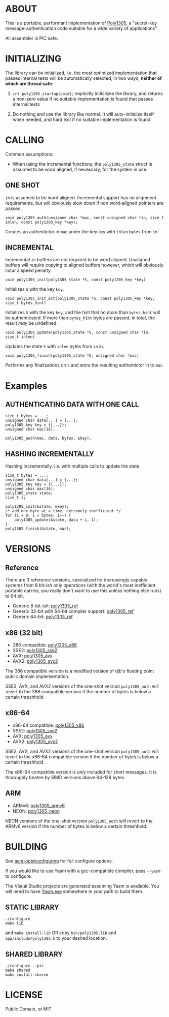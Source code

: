 # ABOUT #

This is a portable, performant implementation of [Poly1305](http://cr.yp.to/mac.html), a "secret-key message-authentication code suitable for a wide variety of applications".

All assembler is PIC safe.

# INITIALIZING #

The library can be initialized, i.e. the most optimized implementation that passes internal tests will be automatically selected, in two ways, **neither of which are thread safe**:

1. `int poly1305_startup(void);` explicitly initializes the library, and returns a non-zero value if no suitable implementation is found that passes internal tests

2. Do nothing and use the library like normal. It will auto-initialize itself when needed, and hard exit if no suitable implementation is found.

# CALLING #

Common assumptions:

* When using the incremental functions, the `poly1305_state` struct is assumed to be word aligned, if necessary, for the system in use.

## ONE SHOT ##

`in` is assumed to be word aligned. Incremental support has no alignment requirements, but will obviously slow down if non word-aligned pointers are passed.

`void poly1305_auth(unsigned char *mac, const unsigned char *in, size_t inlen, const poly1305_key *key);`

Creates an authentictor in `mac` under the key `key` with `inlen` bytes from `in`.

## INCREMENTAL ##

Incremental `in` buffers are *not* required to be word aligned. Unaligned buffers will require copying to aligned buffers however, which will obviously incur a speed penalty.

`void poly1305_init(poly1305_state *S, const poly1305_key *key)`

Initializes `S` with the key `key`.

`void poly1305_init_ext(poly1305_state *S, const poly1305_key *key, size_t bytes_hint)`

Initializes `S` with the key `key`, and the hint that no more than `bytes_hint` will be authenticated. If more than `bytes_hint` bytes are passed, in total, the result _may_ be undefined.

`void poly1305_update(poly1305_state *S, const unsigned char *in, size_t inlen)`

Updates the state `S` with `inlen` bytes from `in` in.

`void poly1305_finish(poly1305_state *S, unsigned char *mac)`

Performs any finalizations on `S` and store the resulting authentictor in to `mac`.

# Examples #

## AUTHENTICATING DATA WITH ONE CALL ##

    size_t bytes = ...;
    unsigned char data[...] = {...};
    poly1305_key key = {{...}};
    unsigned char mac[16];

    poly1305_auth(mac, data, bytes, &key);

## HASHING INCREMENTALLY ##

Hashing incrementally, i.e. with multiple calls to update the state. 

    size_t bytes = ...;
    unsigned char data[...] = {...};
    poly1305_key key = {{...}};
    unsigned char mac[16];
    poly1305_state state;
    size_t i;

    poly1305_init(&state, &key);
    /* add one byte at a time, extremely inefficient */
    for (i = 0; i < bytes; i++) {
        poly1305_update(&state, data + i, 1);
    }
    poly1305_finish(&state, mac);


# VERSIONS #

## Reference ##

There are 3 reference versions, specialized for increasingly capable systems from 8 bit-ish only operations (with the world's most inefficient portable carries, you really don't want to use this unless nothing else runs) to 64 bit.

* Generic 8-bit-ish: [poly1305\_ref](app/extensions/poly1305/poly1305_ref-8.inc)
* Generic 32-bit with 64-bit compiler support: [poly1305\_ref](app/extensions/poly1305/poly1305_ref-32.inc)
* Generic 64-bit: [poly1305\_ref](app/extensions/poly1305/poly1305_ref-64.inc)

## x86 (32 bit) ##

* 386 compatible: [poly1305\_x86](app/extensions/poly1305/poly1305_x86-32.inc)
* SSE2: [poly1305\_sse2](app/extensions/poly1305/poly1305_sse2-32.inc)
* AVX: [poly1305\_avx](app/extensions/poly1305/poly1305_avx-32.inc)
* AVX2: [poly1305\_avx2](app/extensions/poly1305/poly1305_avx2-32.inc)

The 386 compatible version is a modified version of djb's floating point public domain implementation.

SSE2, AVX, and AVX2 versions of the one-shot version `poly1305_auth` will revert to the 386 compatible version if the number of bytes is below a certain threshhold.

## x86-64 ##

* x86-64 compatible: [poly1305\_x86](app/extensions/poly1305/poly1305_x86-64.inc)
* SSE2: [poly1305\_sse2](app/extensions/poly1305/poly1305_sse2-64.inc)
* AVX: [poly1305\_avx](app/extensions/poly1305/poly1305_avx-64.inc)
* AVX2: [poly1305\_avx2](app/extensions/poly1305/poly1305_avx2-64.inc)

SSE2, AVX, and AVX2 versions of the one-shot version `poly1305_auth` will revert to the x86-64 compatible version if the number of bytes is below a certain threshhold.

The x86-64 compatible version is _only_ included for short messages. It is thoroughly beaten by SIMD versions above 64-128 bytes.

## ARM ##

* ARMv6: [poly1305\_armv6](app/extensions/poly1305/poly1305_armv6-32.inc)
* NEON: [poly1305\_neon](app/extensions/poly1305/poly1305_neon-32.inc)

NEON versions of the one-shot version `poly1305_auth` will revert to the ARMv6 version if the number of bytes is below a certain threshhold.



# BUILDING #

See [asm-opt#configuring](https://github.com/floodyberry/asm-opt#configuring) for full configure options.

If you would like to use Yasm with a gcc-compatible compiler, pass `--yasm` to configure.

The Visual Studio projects are generated assuming Yasm is available. You will need to have [Yasm.exe](http://yasm.tortall.net/Download.html) somewhere in your path to build them.

## STATIC LIBRARY ##

    ./configure
    make lib

and `make install-lib` OR copy `bin/poly1305.lib` and `app/include/poly1305.h` to your desired location.

## SHARED LIBRARY ##

    ./configure --pic
    make shared
    make install-shared

# LICENSE #

Public Domain, or MIT
